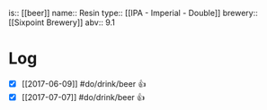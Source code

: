 is:: [[beer]]
name:: Resin
type:: [[IPA - Imperial - Double]]
brewery:: [[Sixpoint Brewery]]
abv:: 9.1

# Log
- [x] [[2017-06-09]] #do/drink/beer 👍
- [x] [[2017-07-07]] #do/drink/beer 👍
